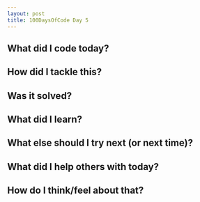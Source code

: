 ```yaml
---
layout: post
title: 100DaysOfCode Day 5
---
```


## What did I code today?

## How did I tackle this?

## Was it solved?

## What did I learn?

## What else should I try next (or next time)?

## What did I help others with today?

## How do I think/feel about that?
